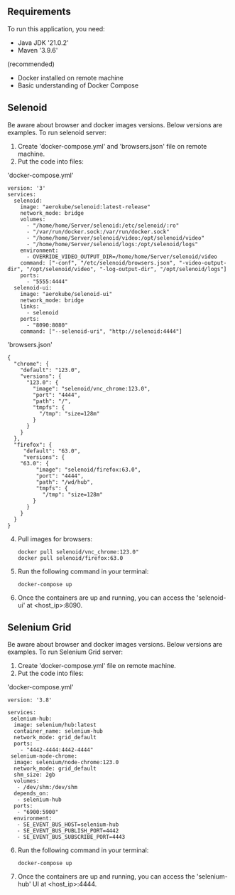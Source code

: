 ## Requirements

To run this application, you need:
- Java JDK '21.0.2'
- Maven '3.9.6'

(recommended)
- Docker installed on remote machine
- Basic understanding of Docker Compose


## Selenoid
Be aware about browser and docker images versions. Below versions are examples.
To run selenoid server:
1. Create 'docker-compose.yml' and 'browsers.json' file on remote machine.
2. Put the code into files:

'docker-compose.yml' 
```
version: '3'
services:
  selenoid:
    image: "aerokube/selenoid:latest-release"
    network_mode: bridge
    volumes:
      - "/home/home/Server/selenoid:/etc/selenoid/:ro"
      - "/var/run/docker.sock:/var/run/docker.sock"
      - "/home/home/Server/selenoid/video:/opt/selenoid/video"
      - "/home/home/Server/selenoid/logs:/opt/selenoid/logs"
    environment:
      - OVERRIDE_VIDEO_OUTPUT_DIR=/home/home/Server/selenoid/video
    command: ["-conf", "/etc/selenoid/browsers.json", "-video-output-dir", "/opt/selenoid/video", "-log-output-dir", "/opt/selenoid/logs"]
    ports:
      - "5555:4444"
  selenoid-ui:
    image: "aerokube/selenoid-ui"
    network_mode: bridge
    links:
      - selenoid
    ports:
      - "8090:8080"
    command: ["--selenoid-uri", "http://selenoid:4444"]
```

'browsers.json'
```
{
  "chrome": {
    "default": "123.0",
    "versions": {
      "123.0": {
        "image": "selenoid/vnc_chrome:123.0",
        "port": "4444",
        "path": "/",
        "tmpfs": {
          "/tmp": "size=128m"
        }
      }
    }
  },
  "firefox": {
     "default": "63.0",
     "versions": {
	"63.0": {
         "image": "selenoid/firefox:63.0",
         "port": "4444",
         "path": "/wd/hub",
         "tmpfs": {
           "/tmp": "size=128m"
        }
      }
    }
  }
}
```


4. Pull images for browsers:
   ```
   docker pull selenoid/vnc_chrome:123.0"
   docker pull selenoid/firefox:63.0
   ```
6. Run the following command in your terminal:
   ```
   docker-compose up
   ```
7. Once the containers are up and running, you can access the 'selenoid-ui' at <host_ip>:8090.

## Selenium Grid
Be aware about browser and docker images versions. Below versions are examples.
To run Selenium Grid server:
1. Create 'docker-compose.yml' file on remote machine.
2. Put the code into files:

'docker-compose.yml' 
```
version: '3.8'

services:
 selenium-hub:
  image: selenium/hub:latest
  container_name: selenium-hub
  network_mode: grid_default
  ports: 
    - "4442-4444:4442-4444"
 selenium-node-chrome:
  image: selenium/node-chrome:123.0
  network_mode: grid_default
  shm_size: 2gb
  volumes:
   - /dev/shm:/dev/shm
  depends_on:
   - selenium-hub
  ports:
   - "6900:5900"
  environment:
   - SE_EVENT_BUS_HOST=selenium-hub
   - SE_EVENT_BUS_PUBLISH_PORT=4442
   - SE_EVENT_BUS_SUBSCRIBE_PORT=4443
```
6. Run the following command in your terminal:
   ```
   docker-compose up
   ```
7. Once the containers are up and running, you can access the 'selenium-hub' UI at <host_ip>:4444.
